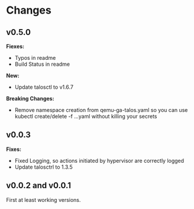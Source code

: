 # Changes
## v0.5.0

__Fiexes:__
- Typos in readme
- Build Status in readme

__New:__
- Update talosctl to v1.6.7

__Breaking Changes:__
- Remove namespace creation from qemu-ga-talos.yaml so you can use kubectl create/delete -f ...yaml without killing your secrets

## v0.0.3
__Fixes:__
- Fixed Logging, so actions initiated by hypervisor are correctly logged
- Update talosctrl to 1.3.5 

## v0.0.2 and v0.0.1
First at least working versions.
